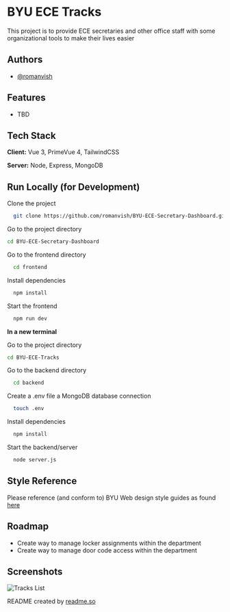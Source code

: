 
# BYU ECE Tracks

This project is to provide ECE secretaries and other office staff with some organizational tools to make their lives easier


## Authors

- [@romanvish](https://www.github.com/romanvish)


## Features

- TBD



## Tech Stack

**Client:** Vue 3, PrimeVue 4, TailwindCSS

**Server:** Node, Express, MongoDB


## Run Locally (for Development)

Clone the project

```bash
  git clone https://github.com/romanvish/BYU-ECE-Secretary-Dashboard.git
```

Go to the project directory

```bash
cd BYU-ECE-Secretary-Dashboard
```

Go to the frontend directory

```bash
  cd frontend
```

Install dependencies

```bash
  npm install
```

Start the frontend

```bash
  npm run dev
```
**In a new terminal**

Go to the project directory

```bash
cd BYU-ECE-Tracks
```

Go to the backend directory

```bash
  cd backend
```

Create a .env file a MongoDB database connection

```bash
  touch .env
```

Install dependencies

```bash
  npm install
```

Start the backend/server

```bash
  node server.js
```
## Style Reference

Please reference (and conform to) BYU Web design style guides as found [here](https://brand.byu.edu/web-theme)

## Roadmap

- Create way to manage locker assignments within the department
- Create way to manage door code access within the department


## Screenshots

![Tracks List](screenshots/TracksList.png)


README created by [readme.so](https://readme.so)